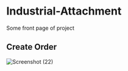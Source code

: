 # Industrial-Attachment
Some front page of project
## Create Order
![Screenshot (22)](https://user-images.githubusercontent.com/78687005/198867094-b117c749-c15f-40c0-9608-e2f4db6f3d25.png)
